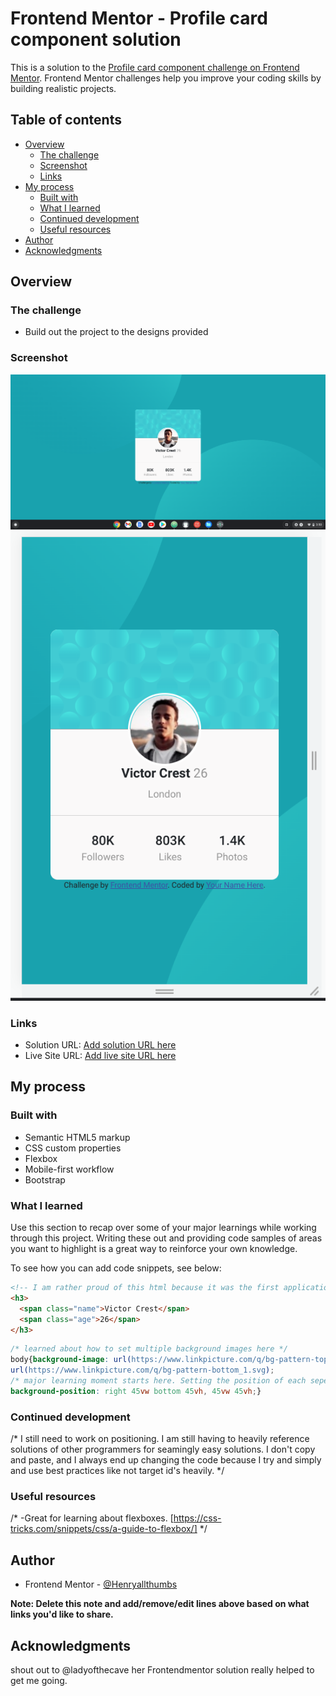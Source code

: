 # Frontend Mentor - Profile card component solution

This is a solution to the [Profile card component challenge on Frontend Mentor](https://www.frontendmentor.io/challenges/profile-card-component-cfArpWshJ). Frontend Mentor challenges help you improve your coding skills by building realistic projects.

## Table of contents

-   [Overview](#overview)
    -   [The challenge](#the-challenge)
    -   [Screenshot](#screenshot)
    -   [Links](#links)
-   [My process](#my-process)
    -   [Built with](#built-with)
    -   [What I learned](#what-i-learned)
    -   [Continued development](#continued-development)
    -   [Useful resources](#useful-resources)
-   [Author](#author)
-   [Acknowledgments](#acknowledgments)

## Overview

### The challenge

-   Build out the project to the designs provided

### Screenshot

![](./images/desktopscreenshot.png)
![](./images/mobile-screenshot.png)

### Links

-   Solution URL: [Add solution URL here](https://your-solution-url.com)
-   Live Site URL: [Add live site URL here](https://your-live-site-url.com)

## My process

### Built with

-   Semantic HTML5 markup
-   CSS custom properties
-   Flexbox
-   Mobile-first workflow
-   Bootstrap

### What I learned

Use this section to recap over some of your major learnings while working through this project. Writing these out and providing code samples of areas you want to highlight is a great way to reinforce your own knowledge.

To see how you can add code snippets, see below:

```html
<!-- I am rather proud of this html because it was the first application of span and span classes outside of a learning environment.  -->
<h3>
  <span class="name">Victor Crest</span>
  <span class="age">26</span>
</h3>
```

```css
/* learned about how to set multiple background images here */
body{background-image: url(https://www.linkpicture.com/q/bg-pattern-top_2.svg),
url(https://www.linkpicture.com/q/bg-pattern-bottom_1.svg);
/* major learning moment starts here. Setting the position of each seperate background image the first set of values is applied to the first set then a comma seperates the position values for the next image. */
background-position: right 45vw bottom 45vh, 45vw 45vh;}
```

### Continued development
/* I still need to work on positioning. I am still having to heavily reference solutions of other programmers for seamingly easy solutions. I don't copy and paste, and I always end up changing the code because I try and simply and use best practices like not target id's heavily. */

  ### Useful resources

/* -Great for learning about flexboxes. [https://css-tricks.com/snippets/css/a-guide-to-flexbox/] */
## Author

- Frontend Mentor - [@Henryallthumbs](https://www.frontendmentor.io/profile/Henryallthumbs)

**Note: Delete this note and add/remove/edit lines above based on what links you'd like to share.**

## Acknowledgments

shout out to @ladyofthecave her Frontendmentor solution really helped to get me going.
```
